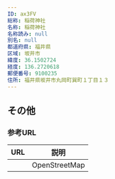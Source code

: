 ```yaml
---
ID: ax3FV
総称: 稲荷神社
名称: 稲荷神社
名称読み: null
別名: null
都道府県: 福井県
区域: 坂井市
緯度: 36.1502724
経度: 136.2720618
郵便番号: 9100235
住所: 福井県坂井市丸岡町巽町１丁目１３
---
```


## その他

### 参考URL

| URL | 説明          |
| --- | ------------- |
|     | OpenStreetMap |
